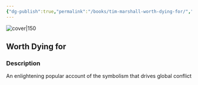 ```yaml
---
{"dg-publish":true,"permalink":"/books/tim-marshall-worth-dying-for/","title":"\"Worth Dying for\"","tags":["politics","geography","sociopolitical","non-fiction","history"]}
---
```




![cover|150](http://books.google.com/books/content?id=bbjFjwEACAAJ&printsec=frontcover&img=1&zoom=1&source=gbs_api)

## Worth Dying for

### Description

An enlightening popular account of the symbolism that drives global conflict
```